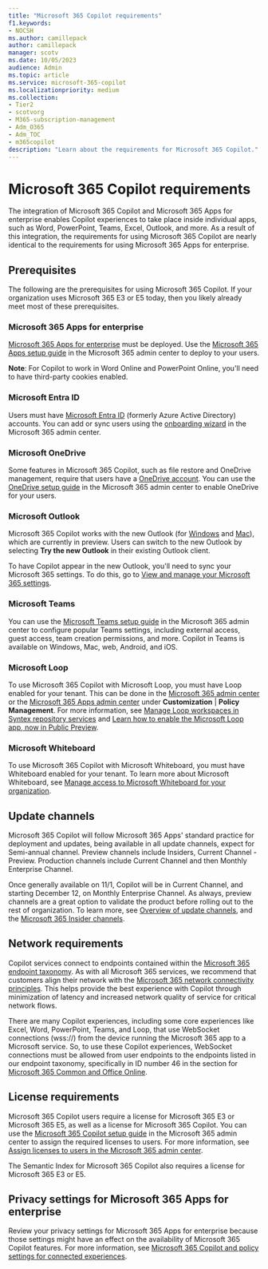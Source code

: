 ```yaml
---
title: "Microsoft 365 Copilot requirements"
f1.keywords:
- NOCSH
ms.author: camillepack
author: camillepack
manager: scotv
ms.date: 10/05/2023
audience: Admin
ms.topic: article
ms.service: microsoft-365-copilot
ms.localizationpriority: medium
ms.collection: 
- Tier2
- scotvorg
- M365-subscription-management 
- Adm_O365
- Adm_TOC
- m365copilot
description: "Learn about the requirements for Microsoft 365 Copilot."
---
```


# Microsoft 365 Copilot requirements

The integration of Microsoft 365 Copilot and Microsoft 365 Apps for enterprise enables Copilot experiences to take place inside individual apps, such as Word, PowerPoint, Teams, Excel, Outlook, and more. As a result of this integration, the requirements for using Microsoft 365 Copilot are nearly identical to the requirements for using Microsoft 365 Apps for enterprise.

## Prerequisites

The following are the prerequisites for using Microsoft 365 Copilot. If your organization uses Microsoft 365 E3 or E5 today, then you likely already meet most of these prerequisites.

### Microsoft 365 Apps for enterprise

[Microsoft 365 Apps for enterprise](/deployoffice/about-microsoft-365-apps) must be deployed. Use the [Microsoft 365 Apps setup guide](https://admin.microsoft.com/Adminportal/Home?Q=m365setup#/modernonboarding/microsoft365appssetup) in the Microsoft 365 admin center to deploy to your users.

**Note**: For Copilot to work in Word Online and PowerPoint Online, you'll need to have third-party cookies enabled.

### Microsoft Entra ID

Users must have [Microsoft Entra ID](/microsoft-365/admin/add-users/add-users) (formerly Azure Active Directory) accounts. You can add or sync users using the [onboarding wizard](https://admin.microsoft.com/Adminportal/Home?Q=m365setup#/modernonboarding/identitywizard) in the Microsoft 365 admin center.

### Microsoft OneDrive

Some features in Microsoft 365 Copilot, such as file restore and OneDrive management, require that users have a [OneDrive account](/sharepoint/introduction). You can use the [OneDrive setup guide](https://admin.microsoft.com/Adminportal/Home?Q=m365setup#/modernonboarding/onedrivequickstartguide) in the Microsoft 365 admin center to enable OneDrive for your users.

### Microsoft Outlook

Microsoft 365 Copilot works with the new Outlook (for [Windows](https://support.microsoft.com/office/getting-started-with-the-new-outlook-for-windows-656bb8d9-5a60-49b2-a98b-ba7822bc7627) and [Mac](https://support.microsoft.com/office/the-new-outlook-for-mac-6283be54-e74d-434e-babb-b70cefc77439)), which are currently in preview. Users can switch to the new Outlook by selecting **Try the new Outlook** in their existing Outlook client.

To have Copilot appear in the new Outlook, you'll need to sync your Microsoft 365 settings. To do this, go to [View and manage your Microsoft 365 settings](https://myaccount.microsoft.com/settingsandprivacy/language).

### Microsoft Teams

You can use the [Microsoft Teams setup guide](https://admin.microsoft.com/Adminportal/Home?Q=m365setup#/modernonboarding/microsoftteamssetupguide) in the Microsoft 365 admin center to configure popular Teams settings, including external access, guest access, team creation permissions, and more.  Copilot in Teams is available on Windows, Mac, web, Android, and iOS.

### Microsoft Loop

To use Microsoft 365 Copilot with Microsoft Loop, you must have Loop enabled for your tenant. This can be done in the [Microsoft 365 admin center](https://admin.microsoft.com/Adminportal/Home#/Settings/Services/:/Settings/L1/Loop) or the [Microsoft 365 Apps admin center](https://config.office.com) under **Customization** \| **Policy Management**. For more information, see [Manage Loop workspaces in Syntex repository services](/microsoft-365/loop/loop-workspaces-configuration) and [Learn how to enable the Microsoft Loop app, now in Public Preview](https://techcommunity.microsoft.com/t5/microsoft-365-blog/learn-how-to-enable-the-microsoft-loop-app-now-in-public-preview/ba-p/3769013).

### Microsoft Whiteboard

To use Microsoft 365 Copilot with Microsoft Whiteboard, you must have Whiteboard enabled for your tenant. To learn more about Microsoft Whiteboard, see [Manage access to Microsoft Whiteboard for your organization](/whiteboard/manage-whiteboard-access-organizations).

## Update channels

Microsoft 365 Copilot will follow Microsoft 365 Apps' standard practice for deployment and updates, being available in all update channels, expect for Semi-annual channel. Preview channels include Insiders, Current Channel - Preview. Production channels include Current Channel and then Monthly Enterprise Channel.

Once generally available on 11/1, Copilot will be in Current Channel, and starting December 12, on Monthly Enterprise Channel. As always, preview channels are a great option to validate the product before rolling out to the rest of organization. To learn more, see [Overview of update channels](/deployoffice/updates/overview-update-channels), and the [Microsoft 365 Insider channels](/deployoffice/insider/compare-channels).

## Network requirements

Copilot services connect to endpoints contained within the [Microsoft 365 endpoint taxonomy](https://aka.ms/o365ip). As with all Microsoft 365 services, we recommend that customers align their network with the [Microsoft 365 network connectivity principles](/microsoft-365/enterprise/microsoft-365-network-connectivity-principles). This helps provide the best experience with Copilot through minimization of latency and increased network quality of service for critical network flows.

There are many Copilot experiences, including some core experiences like Excel, Word, PowerPoint, Teams, and Loop, that use WebSocket connections (wss://) from the device running the Microsoft 365 app to a Microsoft service. So, to use these Copilot experiences, WebSocket connections must be allowed from user endpoints to the endpoints listed in our endpoint taxonomy, specifically in ID number 46 in the section for [Microsoft 365 Common and Office Online](/microsoft-365/enterprise/urls-and-ip-address-ranges).

## License requirements

Microsoft 365 Copilot users require a license for Microsoft 365 E3 or Microsoft 365 E5, as well as a license for Microsoft 365 Copilot. You can use the [Microsoft 365 Copilot setup guide](https://go.microsoft.com/fwlink/p/?linkid=2243702) in the Microsoft 365 admin center to assign the required licenses to users. For more information, see [Assign licenses to users in the Microsoft 365 admin center](/microsoft-365/admin/manage/assign-licenses-to-users).

The Semantic Index for Microsoft 365 Copilot also requires a license for Microsoft 365 E3 or E5.

## Privacy settings for Microsoft 365 Apps for enterprise

Review your privacy settings for Microsoft 365 Apps for enterprise because those settings might have an effect on the availability of Microsoft 365 Copilot features. For more information, see [Microsoft 365 Copilot and policy settings for connected experiences](microsoft-365-copilot-privacy.md#microsoft-365-copilot-and-policy-settings-for-connected-experiences).
